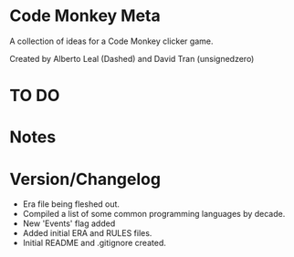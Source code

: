 # Code Monkey Meta #

A collection of ideas for a Code Monkey clicker game.

Created by Alberto Leal (Dashed) and David Tran (unsignedzero)

# TO DO #

# Notes #

# Version/Changelog #

* Era file being fleshed out.
* Compiled a list of some common programming languages by decade.
* New 'Events' flag added
* Added initial ERA and RULES files.
* Initial README and .gitignore created.
